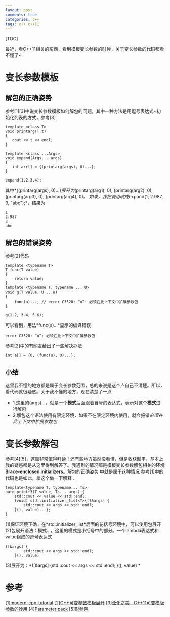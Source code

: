 ```yaml
---
layout: post
comments: true
categories: c++
tags: c++ c++11
---
```


[TOC]

最近，看C++11相关的东西，看到模板变长参数的时候，关于变长参数的代码都看不懂了~





# 变长参数模板
## 解包的正确姿势
参考[1][3]中说变长参数模板如何解包的问题，其中一种方法是用逗号表达式+初始化列表的方式，参考[3]
```
template <class T>
void printarg(T t)
{
   cout << t << endl;
}

template <class ...Args>
void expand(Args... args)
{
   int arr[] = {(printarg(args), 0)...};
}

expand(1,2,3,4);
```
其中*{(printarg(args), 0)...}*展开为*(printarg(arg1), 0), (printarg(arg2), 0), (printarg(arg3), 0), (printarg(arg4), 0)*。
如果，我把调用改成*expand(1, 2.987, 3, "abc");*，结果为
```
1
2.987
3
abc
```

## 解包的错误姿势
参考[2]代码
```
template <typename T>
T func(T value)
{
    return value;
}
template <typename T, typename ... U>
void g(T value, U ...u)
{
    func(u)...; // error C3520: “u”: 必须在此上下文中扩展参数包
}

g(1.2, 3.4, 5.6);
```
可以看到，用法*func(u)...*显示的编译错误
```
error C3520: “u”: 必须在此上下文中扩展参数包
```
参考[2]中的有网友给出了一些解决办法
```
int a[] = {0, (func(u), 0)...};
```

## 小结
这里我不懂的地方都是属于变长参数范围，总的来说是这个点自己不清楚。所以，看代码就很疑惑。关于我不懂的地方，现在清楚了一点
* 1.这里的(args)...，就是一个**模式**后面跟着冒号的表达式，表示对这个**模式**进行解包
* 2.解包这个语法使用有限定环境，如果不在限定环境内使用，就会报错*必须在此上下文中扩展参数包*

# 变长参数解包
参考[4][5]，这篇非常值得拜读！还有些地方虽然没看懂，但是收获颇丰，基本上我的疑惑都是从这里得到解答了。我遇到的情况都是模板变长参数解包相关的环境**Brace-enclosed initializers**。解包的正确姿势 中就是属于这种情况
参考[1]中的代码也是如此，拿这个做一下解释：
```
template<typename T, typename... Ts>
auto printf3(T value, Ts... args) {
    std::cout << value << std::endl;
    (void) std::initializer_list<T>{([&args] {
        std::cout << args << std::endl;
    }(), value)...};
}
```
(1)保证环境正确：在*std::initializer_list<T>*后面的花括号环境中，可以使用包展开
(2)包展开语法：模式...，这里的模式是小括号中的部分。一个lambda表达式和value组成的逗号表达式
```
([&args] {
        std::cout << args << std::endl;
    }(), value)
```
(3)展开为：*([&args] {std::cout << args << std::endl;
    }(), value)
*
# 参考
[1][modern-cpp-tutorial](https://github.com/changkun/modern-cpp-tutorial/blob/master/book/zh-cn/02-usability.md)
[2][C++可变参数模板展开](https://www.zhihu.com/question/35878637)
[3][泛化之美--C++11可变模版参数的妙用](https://www.cnblogs.com/qicosmos/p/4325949.html)
[4][Parameter pack](https://en.cppreference.com/w/cpp/language/parameter_pack)
[5][形参包](https://zh.cppreference.com/w/cpp/language/parameter_pack)